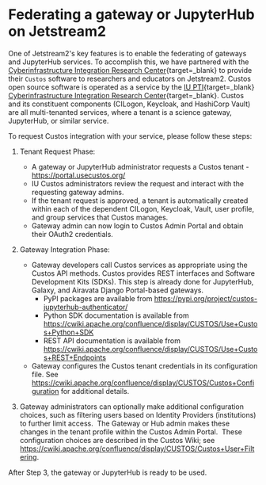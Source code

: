 # Federating a gateway or JupyterHub on Jetstream2

One of Jetstream2's key features is to enable the federating of gateways and JupyterHub services. To accomplish this, we have partnered with the [Cyberinfrastructure Integration Research Center](https://circ.iu.edu/){target=_blank} to provide their `Custos` software to researchers and educators on Jetstream2. Custos open source software is operated as a service by the [IU PTI](https://pti.iu.edu/){target=_blank} [Cyberinfrastructure Integration Research Center](https://circ.iu.edu/){target=_blank}. Custos and its constituent components (CILogon, Keycloak, and HashiCorp Vault) are all multi-tenanted services, where a tenant is a science gateway, JupyterHub, or similar service.

To request Custos integration with your service, please follow these steps:

1. Tenant Request Phase: 
    * A gateway or JupyterHub administrator requests a Custos tenant - <https://portal.usecustos.org/>
    * IU Custos administrators review the request and interact with the requesting gateway admins.
    * If the tenant request is approved, a tenant is automatically created within each of the dependent CILogon, Keycloak, Vault, user profile, and group services that Custos manages. 
    * Gateway admin can now login to Custos Admin Portal and obtain their OAuth2 credentials.
2. Gateway Integration Phase: 
    * Gateway developers call Custos services as appropriate using the Custos API methods. Custos provides REST interfaces and Software Development Kits (SDKs). This step is already done for JupyterHub, Galaxy, and Airavata Django Portal-based gateways. 
        * PyPI packages are available from <https://pypi.org/project/custos-jupyterhub-authenticator/>
        * Python SDK documentation is available from <https://cwiki.apache.org/confluence/display/CUSTOS/Use+Custos+Python+SDK>
        * REST API documentation is available from <https://cwiki.apache.org/confluence/display/CUSTOS/Use+Custos+REST+Endpoints>
    * Gateway configures the Custos tenant credentials in its configuration file. See <https://cwiki.apache.org/confluence/display/CUSTOS/Custos+Configuration> for additional details.

3. Gateway administrators can optionally make additional configuration choices, such as filtering users based on Identity Providers (institutions) to further limit access.  The Gateway or Hub admin makes these changes in the tenant profile within the Custos Admin Portal.  These configuration choices are described in the Custos Wiki; see <https://cwiki.apache.org/confluence/display/CUSTOS/Custos+User+Filtering>. 

After Step 3, the gateway or JupyterHub is ready to be used. 

